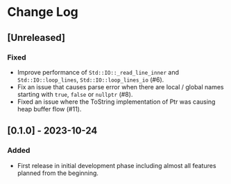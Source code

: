 # Change Log

## [Unreleased]

### Fixed
- Improve performance of `Std::IO::_read_line_inner` and `Std::IO::loop_lines`, `Std::IO::loop_lines_io` (#6).
- Fix an issue that causes parse error when there are local / global names starting with `true`, `false` or `nullptr` (#8).
- Fixed an issue where the ToString implementation of Ptr was causing heap buffer flow (#11).

## [0.1.0] - 2023-10-24

### Added
- First release in initial development phase including almost all features planned from the beginning.